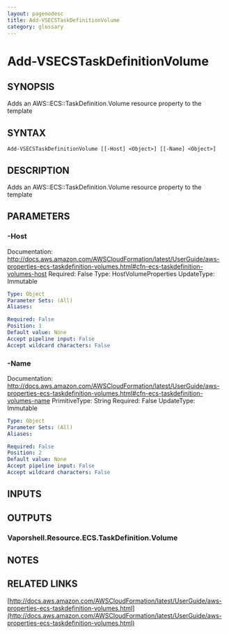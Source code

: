 ```yaml
---
layout: pagenodesc
title: Add-VSECSTaskDefinitionVolume
category: glossary
---
```


# Add-VSECSTaskDefinitionVolume

## SYNOPSIS
Adds an AWS::ECS::TaskDefinition.Volume resource property to the template

## SYNTAX

```
Add-VSECSTaskDefinitionVolume [[-Host] <Object>] [[-Name] <Object>]
```

## DESCRIPTION
Adds an AWS::ECS::TaskDefinition.Volume resource property to the template

## PARAMETERS

### -Host
Documentation: http://docs.aws.amazon.com/AWSCloudFormation/latest/UserGuide/aws-properties-ecs-taskdefinition-volumes.html#cfn-ecs-taskdefinition-volumes-host
Required: False
Type: HostVolumeProperties
UpdateType: Immutable

```yaml
Type: Object
Parameter Sets: (All)
Aliases: 

Required: False
Position: 1
Default value: None
Accept pipeline input: False
Accept wildcard characters: False
```

### -Name
Documentation: http://docs.aws.amazon.com/AWSCloudFormation/latest/UserGuide/aws-properties-ecs-taskdefinition-volumes.html#cfn-ecs-taskdefinition-volumes-name
PrimitiveType: String
Required: False
UpdateType: Immutable

```yaml
Type: Object
Parameter Sets: (All)
Aliases: 

Required: False
Position: 2
Default value: None
Accept pipeline input: False
Accept wildcard characters: False
```

## INPUTS

## OUTPUTS

### Vaporshell.Resource.ECS.TaskDefinition.Volume

## NOTES

## RELATED LINKS

[http://docs.aws.amazon.com/AWSCloudFormation/latest/UserGuide/aws-properties-ecs-taskdefinition-volumes.html](http://docs.aws.amazon.com/AWSCloudFormation/latest/UserGuide/aws-properties-ecs-taskdefinition-volumes.html)


